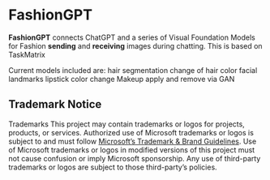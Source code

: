 # FashionGPT

**FashionGPT** connects ChatGPT and a series of Visual Foundation Models for Fashion **sending** and **receiving** images during chatting.
This is based on TaskMatrix

Current models included are:
hair segmentation
change of hair color
facial landmarks
lipstick color change
Makeup apply and remove via GAN


## Trademark Notice

Trademarks This project may contain trademarks or logos for projects, products, or services. Authorized use of Microsoft trademarks or logos is subject to and must follow [Microsoft’s Trademark & Brand Guidelines](https://www.microsoft.com/en-us/legal/intellectualproperty/trademarks). Use of Microsoft trademarks or logos in modified versions of this project must not cause confusion or imply Microsoft sponsorship. Any use of third-party trademarks or logos are subject to those third-party’s policies.
